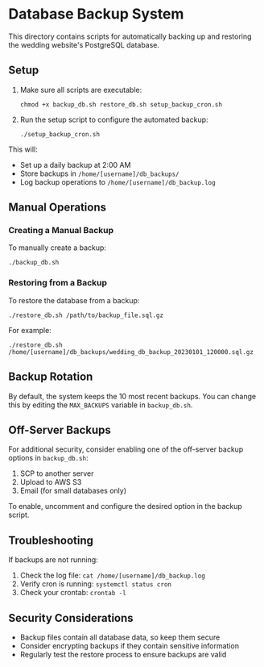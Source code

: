 # Database Backup System

This directory contains scripts for automatically backing up and restoring the wedding website's PostgreSQL database.

## Setup

1. Make sure all scripts are executable:
   ```
   chmod +x backup_db.sh restore_db.sh setup_backup_cron.sh
   ```

2. Run the setup script to configure the automated backup:
   ```
   ./setup_backup_cron.sh
   ```

This will:
- Set up a daily backup at 2:00 AM
- Store backups in `/home/[username]/db_backups/`
- Log backup operations to `/home/[username]/db_backup.log`

## Manual Operations

### Creating a Manual Backup

To manually create a backup:
```
./backup_db.sh
```

### Restoring from a Backup

To restore the database from a backup:
```
./restore_db.sh /path/to/backup_file.sql.gz
```

For example:
```
./restore_db.sh /home/[username]/db_backups/wedding_db_backup_20230101_120000.sql.gz
```

## Backup Rotation

By default, the system keeps the 10 most recent backups. You can change this by editing the `MAX_BACKUPS` variable in `backup_db.sh`.

## Off-Server Backups

For additional security, consider enabling one of the off-server backup options in `backup_db.sh`:

1. SCP to another server
2. Upload to AWS S3
3. Email (for small databases only)

To enable, uncomment and configure the desired option in the backup script.

## Troubleshooting

If backups are not running:
1. Check the log file: `cat /home/[username]/db_backup.log`
2. Verify cron is running: `systemctl status cron`
3. Check your crontab: `crontab -l`

## Security Considerations

- Backup files contain all database data, so keep them secure
- Consider encrypting backups if they contain sensitive information
- Regularly test the restore process to ensure backups are valid 